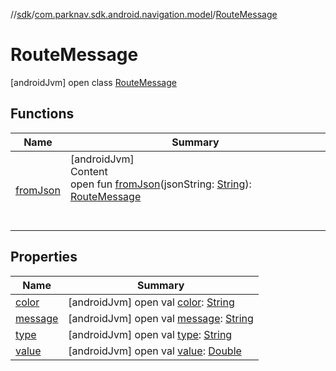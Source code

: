 //[sdk](../../../index.md)/[com.parknav.sdk.android.navigation.model](../index.md)/[RouteMessage](index.md)



# RouteMessage  
 [androidJvm] open class [RouteMessage](index.md)   


## Functions  
  
|  Name |  Summary | 
|---|---|
| <a name="com.parknav.sdk.android.navigation.model/RouteMessage/fromJson/#java.lang.String/PointingToDeclaration/"></a>[fromJson](from-json.md)| <a name="com.parknav.sdk.android.navigation.model/RouteMessage/fromJson/#java.lang.String/PointingToDeclaration/"></a>[androidJvm]  <br>Content  <br>open fun [fromJson](from-json.md)(jsonString: [String](https://developer.android.com/reference/kotlin/java/lang/String.html)): [RouteMessage](index.md)  <br><br><br>|


## Properties  
  
|  Name |  Summary | 
|---|---|
| <a name="com.parknav.sdk.android.navigation.model/RouteMessage/color/#/PointingToDeclaration/"></a>[color](color.md)| <a name="com.parknav.sdk.android.navigation.model/RouteMessage/color/#/PointingToDeclaration/"></a> [androidJvm] open val [color](color.md): [String](https://developer.android.com/reference/kotlin/java/lang/String.html)   <br>|
| <a name="com.parknav.sdk.android.navigation.model/RouteMessage/message/#/PointingToDeclaration/"></a>[message](message.md)| <a name="com.parknav.sdk.android.navigation.model/RouteMessage/message/#/PointingToDeclaration/"></a> [androidJvm] open val [message](message.md): [String](https://developer.android.com/reference/kotlin/java/lang/String.html)   <br>|
| <a name="com.parknav.sdk.android.navigation.model/RouteMessage/type/#/PointingToDeclaration/"></a>[type](type.md)| <a name="com.parknav.sdk.android.navigation.model/RouteMessage/type/#/PointingToDeclaration/"></a> [androidJvm] open val [type](type.md): [String](https://developer.android.com/reference/kotlin/java/lang/String.html)   <br>|
| <a name="com.parknav.sdk.android.navigation.model/RouteMessage/value/#/PointingToDeclaration/"></a>[value](value.md)| <a name="com.parknav.sdk.android.navigation.model/RouteMessage/value/#/PointingToDeclaration/"></a> [androidJvm] open val [value](value.md): [Double](https://kotlinlang.org/api/latest/jvm/stdlib/kotlin/-double/index.html)   <br>|


